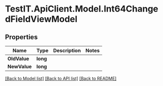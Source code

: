 # TestIT.ApiClient.Model.Int64ChangedFieldViewModel

## Properties

Name | Type | Description | Notes
------------ | ------------- | ------------- | -------------
**OldValue** | **long** |  | 
**NewValue** | **long** |  | 

[[Back to Model list]](../README.md#documentation-for-models) [[Back to API list]](../README.md#documentation-for-api-endpoints) [[Back to README]](../README.md)

